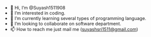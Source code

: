 - 👋 Hi, I’m @Suyash1511908
- 👀 I’m interested in coding.
- 🌱 I’m currently learning several types of programming language.
- 💞️ I’m looking to collaborate on software department.
- 📫 How to reach me just mail me (suyashsri1511@gmail.com)

<!---
Suyash1511908/Suyash1511908 is a ✨ special ✨ repository because its `README.md` (this file) appears on your GitHub profile.
You can click the Preview link to take a look at your changes.
--->
